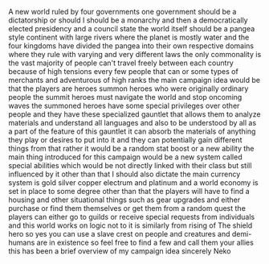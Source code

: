 A new world ruled by four governments one government should be a dictatorship or should I should be a monarchy and then a democratically elected presidency and a council state the world itself should be a pangea style continent with large rivers where the planet is mostly water and the four kingdoms have divided the pangea into their own respective domains where they rule with varying and very different laws the only commonality is the vast majority of people can't travel freely between each country because of high tensions every few people that can or some types of merchants and adventurous of high ranks the main campaign idea would be that the players are heroes summon heroes who were originally ordinary people the summit heroes must navigate the world and stop oncoming waves the summoned heroes have some special privileges over other people and they have these specialized gauntlet that allows them to analyze materials and understand all languages and also to be understood by all as a part of the feature of this gauntlet it can absorb the materials of anything they play or desires to put into it and they can potentially gain different things from that rather it would be a random stat boost or a new ability the main thing introduced for this campaign would be a new system called special abilities which would be not directly linked with their class but still influenced by it other than that I should also dictate the main currency system is gold silver copper electrum and platinum and a world economy is set in place to some degree other than that the players will have to find a housing and other situational things such as gear upgrades and either purchase or find them themselves or get them from a random quest the players can either go to guilds or receive special requests from individuals and this world works on logic not to it is similarly from rising of The shield hero so yes you can use a slave crest on people and creatures and demi-humans are in existence so feel free to find a few and call them your allies this has been a brief overview of my campaign idea sincerely Neko